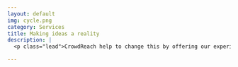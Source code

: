 ```yaml
---
layout: default
img: cycle.png
category: Services
title: Making ideas a reality
description: |
  <p class="lead">CrowdReach help to change this by offering our experienced team who work closely with entrepreneurs to crowdfund their products and ideas, with the aim to make these innovations a reality. </p>

---
```

